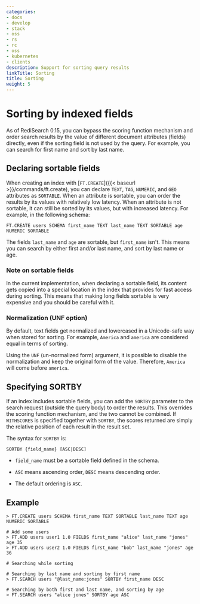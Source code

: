 ```yaml
---
categories:
- docs
- develop
- stack
- oss
- rs
- rc
- oss
- kubernetes
- clients
description: Support for sorting query results
linkTitle: Sorting
title: Sorting
weight: 5
---
```


# Sorting by indexed fields

As of RediSearch 0.15, you can bypass the scoring function mechanism and order search results by the value of different document attributes (fields) directly, even if the sorting field is not used by the query. For example, you can search for first name and sort by last name.

## Declaring sortable fields

When creating an index with [`FT.CREATE`]({{< baseurl >}}/commands/ft.create), you can declare `TEXT`, `TAG`, `NUMERIC`, and `GEO` attributes as `SORTABLE`. When an attribute is sortable, you can order the results by its values with relatively low latency. When an attribute is not sortable, it can still be sorted by its values, but with increased latency. For example, in the following schema:

```
FT.CREATE users SCHEMA first_name TEXT last_name TEXT SORTABLE age NUMERIC SORTABLE
```

The fields `last_name` and `age` are sortable, but `first_name` isn't. This means you can search by either first and/or last name, and sort by last name or age.

### Note on sortable fields

In the current implementation, when declaring a sortable field, its content gets copied into a special location in the index that provides for fast access during sorting. This means that making long fields sortable is very expensive and you should be careful with it.

### Normalization (UNF option)

By default, text fields get normalized and lowercased in a Unicode-safe way when stored for sorting. For example, `America` and `america` are considered equal in terms of sorting.

Using the `UNF` (un-normalized form) argument, it is possible to disable the normalization and keep the original form of the value. Therefore, `America` will come before `america`.

## Specifying SORTBY

If an index includes sortable fields, you can add the `SORTBY` parameter to the search request (outside the query body) to order the results. This overrides the scoring function mechanism, and the two cannot be combined. If `WITHSCORES` is specified together with `SORTBY`, the scores returned are simply the relative position of each result in the result set.

The syntax for `SORTBY` is:

```
SORTBY {field_name} [ASC|DESC]
```

* `field_name` must be a sortable field defined in the schema.

* `ASC` means ascending order, `DESC` means descending order.

* The default ordering is `ASC`.

## Example

```
> FT.CREATE users SCHEMA first_name TEXT SORTABLE last_name TEXT age NUMERIC SORTABLE

# Add some users
> FT.ADD users user1 1.0 FIELDS first_name "alice" last_name "jones" age 35
> FT.ADD users user2 1.0 FIELDS first_name "bob" last_name "jones" age 36

# Searching while sorting

# Searching by last name and sorting by first name
> FT.SEARCH users "@last_name:jones" SORTBY first_name DESC

# Searching by both first and last name, and sorting by age
> FT.SEARCH users "alice jones" SORTBY age ASC

```
